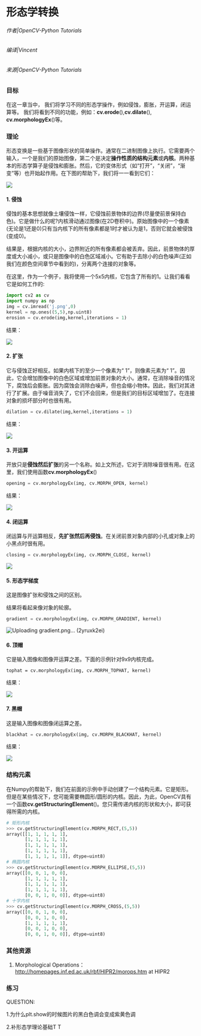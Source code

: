 # 形态学转换

###### 作者|OpenCV-Python Tutorials
###### 编译|Vincent
###### 来源|OpenCV-Python Tutorials  

### 目标

在这一章当中， 我们将学习不同的形态学操作，例如侵蚀，膨胀，开运算，闭运算等。 我们将看到不同的功能，例如：**cv.erode**(),**cv.dilate**(), **cv.morphologyEx**()等。

### 理论

形态变换是一些基于图像形状的简单操作。通常在二进制图像上执行。它需要两个输入，一个是我们的原始图像，第二个是决定**操作性质的结构元素**或**内核**。两种基本的形态学算子是侵蚀和膨胀。然后，它的变体形式（如“打开”，“关闭”，“渐变”等）也开始起作用。在下图的帮助下，我们将一一看到它们：

![](http://qiniu.aihubs.net/j.png)

#### 1. 侵蚀

侵蚀的基本思想就像土壤侵蚀一样，它侵蚀前景物体的边界(尽量使前景保持白色)。它是做什么的呢?内核滑动通过图像(在2D卷积中)。原始图像中的一个像素(无论是1还是0)只有当内核下的所有像素都是1时才被认为是1，否则它就会被侵蚀(变成0)。

结果是，根据内核的大小，边界附近的所有像素都会被丢弃。因此，前景物体的厚度或大小减小，或只是图像中的白色区域减小。它有助于去除小的白色噪声(正如我们在颜色空间章节中看到的)，分离两个连接的对象等。

在这里，作为一个例子，我将使用一个5x5内核，它包含了所有的1。让我们看看它是如何工作的:

```python
import cv2 as cv
import numpy as np
img = cv.imread('j.png',0)
kernel = np.ones((5,5),np.uint8)
erosion = cv.erode(img,kernel,iterations = 1)
```

结果：

![](http://qiniu.aihubs.net/erosion.png)

#### 2. 扩张

它与侵蚀正好相反。如果内核下的至少一个像素为“ 1”，则像素元素为“ 1”。因此，它会增加图像中的白色区域或增加前景对象的大小。通常，在消除噪音的情况下，腐蚀后会膨胀。因为腐蚀会消除白噪声，但也会缩小物体。因此，我们对其进行了扩展。由于噪音消失了，它们不会回来，但是我们的目标区域增加了。在连接对象的损坏部分时也很有用。

```python
dilation = cv.dilate(img,kernel,iterations = 1) 
```

结果：

![](http://qiniu.aihubs.net/dilation.png)

#### 3. 开运算

开放只是**侵蚀然后扩张**的另一个名称。如上文所述，它对于消除噪音很有用。在这里，我们使用函数**cv.morphologyEx**()

```python
opening = cv.morphologyEx(img, cv.MORPH_OPEN, kernel) 
```

结果：

![](http://qiniu.aihubs.net/opening.png)

#### 4. 闭运算

闭运算与开运算相反，**先扩张然后再侵蚀**。在关闭前景对象内部的小孔或对象上的小黑点时很有用。

```python
closing = cv.morphologyEx(img, cv.MORPH_CLOSE, kernel) 
```

![](http://qiniu.aihubs.net/closing.png)

#### 5. 形态学梯度

这是图像扩张和侵蚀之间的区别。

结果将看起来像对象的轮廓。

```python
gradient = cv.morphologyEx(img, cv.MORPH_GRADIENT, kernel) 
```

![Uploading gradient.png… (2yruxk2ei)]()

#### 6. 顶帽

它是输入图像和图像开运算之差。下面的示例针对9x9内核完成。

```
tophat = cv.morphologyEx(img, cv.MORPH_TOPHAT, kernel) 
```

结果：

![](http://qiniu.aihubs.net/tophat.png)

#### 7. 黑帽

这是输入图像和图像闭运算之差。

```python
blackhat = cv.morphologyEx(img, cv.MORPH_BLACKHAT, kernel) 
```

结果：

![](http://qiniu.aihubs.net/blackhat.png)

### 结构元素

在Numpy的帮助下，我们在前面的示例中手动创建了一个结构元素。它是矩形。但是在某些情况下，您可能需要椭圆形/圆形的内核。因此，为此，OpenCV具有一个函数**cv.getStructuringElement**()。您只需传递内核的形状和大小，即可获得所需的内核。

```python
# 矩形内核
>>> cv.getStructuringElement(cv.MORPH_RECT,(5,5))
array([[1, 1, 1, 1, 1],
       [1, 1, 1, 1, 1],
       [1, 1, 1, 1, 1],
       [1, 1, 1, 1, 1],
       [1, 1, 1, 1, 1]], dtype=uint8)
# 椭圆内核
>>> cv.getStructuringElement(cv.MORPH_ELLIPSE,(5,5))
array([[0, 0, 1, 0, 0],
       [1, 1, 1, 1, 1],
       [1, 1, 1, 1, 1],
       [1, 1, 1, 1, 1],
       [0, 0, 1, 0, 0]], dtype=uint8)
# 十字内核
>>> cv.getStructuringElement(cv.MORPH_CROSS,(5,5))
array([[0, 0, 1, 0, 0],
       [0, 0, 1, 0, 0],
       [1, 1, 1, 1, 1],
       [0, 0, 1, 0, 0],
       [0, 0, 1, 0, 0]], dtype=uint8)
```

### 其他资源

1. Morphological Operations：http://homepages.inf.ed.ac.uk/rbf/HIPR2/morops.htm at HIPR2

### 练习


QUESTION:

1.为什么plt.show的时候图片的黑白色调会变成紫黄色调

2.补形态学理论基础T T 
